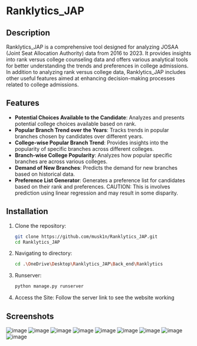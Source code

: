 # Ranklytics_JAP

## Description
Ranklytics_JAP is a comprehensive tool designed for analyzing JOSAA (Joint Seat Allocation Authority) data from 2016 to 2023. It provides insights into rank versus college counseling data and offers various analytical tools for better understanding the trends and preferences in college admissions.
In addition to analyzing rank versus college data, Ranklytics_JAP includes other useful features aimed at enhancing decision-making processes related to college admissions.

## Features
- **Potential Choices Available to the Candidate**: Analyzes and presents potential college choices available based on rank.
- **Popular Branch Trend over the Years**: Tracks trends in popular branches chosen by candidates over different years.
- **College-wise Popular Branch Trend**: Provides insights into the popularity of specific branches across different colleges.
- **Branch-wise College Popularity**: Analyzes how popular specific branches are across various colleges.
- **Demand of New Branches**: Predicts the demand for new branches based on historical data.
- **Preference List Generator**: Generates a preference list for candidates based on their rank and preferences.
                                 CAUTION: This is involves prediction using linear regression and may result in some disparity.

## Installation
1. Clone the repository:
   ```bash
   git clone https://github.com/musk1n/Ranklytics_JAP.git
   cd Ranklytics_JAP

2. Navigating to directory:
   ```bash
   cd .\OneDrive\Desktop\Ranklytics_JAP\Back_end\Ranklytics

3. Runserver:
   ```bash
   python manage.py runserver

4. Access the Site:
Follow the server link to see the website working

## Screenshots
![image](https://github.com/musk1n/Ranklytics_JAP/assets/151397097/7457bc25-895e-4d45-a637-84b2f4984bd1)
![image](https://github.com/musk1n/Ranklytics_JAP/assets/151397097/9599dc81-b126-4fac-bdd8-f17c81a33cdf)
![image](https://github.com/musk1n/Ranklytics_JAP/assets/151397097/6827b3ab-7252-45f3-bd22-dfbaee6e61a5)
![image](https://github.com/musk1n/Ranklytics_JAP/assets/151397097/71488212-480f-4888-ab20-7415b766cbb3)
![image](https://github.com/musk1n/Ranklytics_JAP/assets/151397097/f36013e5-4ada-4411-8b35-19bb0b2b349c)
![image](https://github.com/musk1n/Ranklytics_JAP/assets/151397097/8c8d9f76-c4c3-4f6e-b7bb-070a91ca2ce7)
![image](https://github.com/musk1n/Ranklytics_JAP/assets/151397097/1f9a9d4b-ed64-46ab-972e-c05fcf472557)
![image](https://github.com/musk1n/Ranklytics_JAP/assets/151397097/80dcf812-4cf7-40db-a42d-77bb62be0908)
![image](https://github.com/musk1n/Ranklytics_JAP/assets/151397097/05ee6ee2-69f1-431f-a68e-5fd16ce3cf3e)


